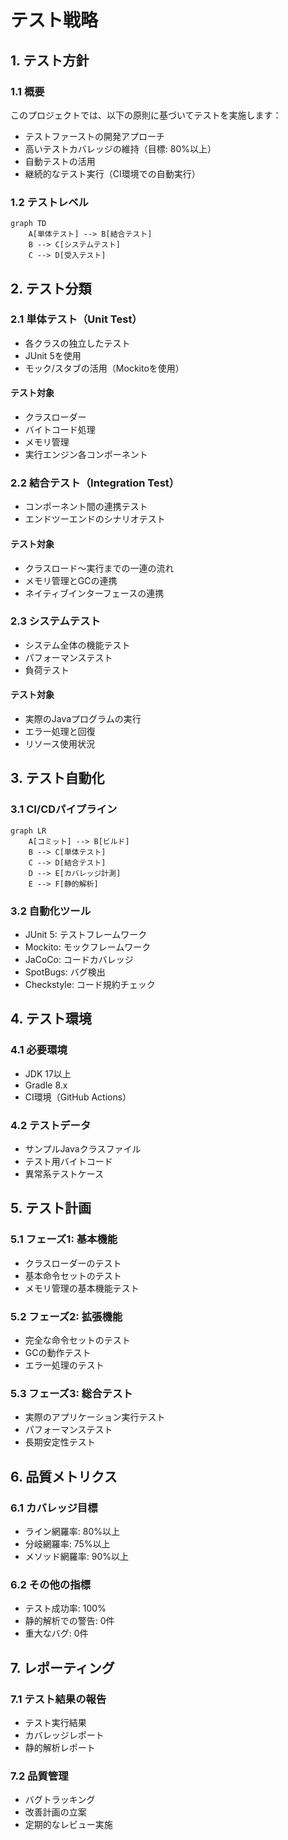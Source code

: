 # テスト戦略

## 1. テスト方針

### 1.1 概要
このプロジェクトでは、以下の原則に基づいてテストを実施します：

- テストファーストの開発アプローチ
- 高いテストカバレッジの維持（目標: 80%以上）
- 自動テストの活用
- 継続的なテスト実行（CI環境での自動実行）

### 1.2 テストレベル

```mermaid
graph TD
    A[単体テスト] --> B[結合テスト]
    B --> C[システムテスト]
    C --> D[受入テスト]
```

## 2. テスト分類

### 2.1 単体テスト（Unit Test）
- 各クラスの独立したテスト
- JUnit 5を使用
- モック/スタブの活用（Mockitoを使用）

#### テスト対象
- クラスローダー
- バイトコード処理
- メモリ管理
- 実行エンジン各コンポーネント

### 2.2 結合テスト（Integration Test）
- コンポーネント間の連携テスト
- エンドツーエンドのシナリオテスト

#### テスト対象
- クラスロード〜実行までの一連の流れ
- メモリ管理とGCの連携
- ネイティブインターフェースの連携

### 2.3 システムテスト
- システム全体の機能テスト
- パフォーマンステスト
- 負荷テスト

#### テスト対象
- 実際のJavaプログラムの実行
- エラー処理と回復
- リソース使用状況

## 3. テスト自動化

### 3.1 CI/CDパイプライン
```mermaid
graph LR
    A[コミット] --> B[ビルド]
    B --> C[単体テスト]
    C --> D[結合テスト]
    D --> E[カバレッジ計測]
    E --> F[静的解析]
```

### 3.2 自動化ツール
- JUnit 5: テストフレームワーク
- Mockito: モックフレームワーク
- JaCoCo: コードカバレッジ
- SpotBugs: バグ検出
- Checkstyle: コード規約チェック

## 4. テスト環境

### 4.1 必要環境
- JDK 17以上
- Gradle 8.x
- CI環境（GitHub Actions）

### 4.2 テストデータ
- サンプルJavaクラスファイル
- テスト用バイトコード
- 異常系テストケース

## 5. テスト計画

### 5.1 フェーズ1: 基本機能
- クラスローダーのテスト
- 基本命令セットのテスト
- メモリ管理の基本機能テスト

### 5.2 フェーズ2: 拡張機能
- 完全な命令セットのテスト
- GCの動作テスト
- エラー処理のテスト

### 5.3 フェーズ3: 総合テスト
- 実際のアプリケーション実行テスト
- パフォーマンステスト
- 長期安定性テスト

## 6. 品質メトリクス

### 6.1 カバレッジ目標
- ライン網羅率: 80%以上
- 分岐網羅率: 75%以上
- メソッド網羅率: 90%以上

### 6.2 その他の指標
- テスト成功率: 100%
- 静的解析での警告: 0件
- 重大なバグ: 0件

## 7. レポーティング

### 7.1 テスト結果の報告
- テスト実行結果
- カバレッジレポート
- 静的解析レポート

### 7.2 品質管理
- バグトラッキング
- 改善計画の立案
- 定期的なレビュー実施
